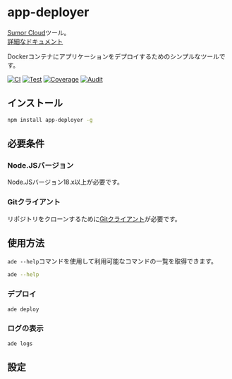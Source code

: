 # app-deployer

[Sumor Cloud](https://sumor.cloud)ツール。  
[詳細なドキュメント](https://sumor.cloud/app-deployer)

Dockerコンテナにアプリケーションをデプロイするためのシンプルなツールです。

[![CI](https://github.com/sumor-cloud/app-deployer/actions/workflows/ci.yml/badge.svg)](https://github.com/sumor-cloud/app-deployer/actions/workflows/ci.yml)
[![Test](https://github.com/sumor-cloud/app-deployer/actions/workflows/ut.yml/badge.svg)](https://github.com/sumor-cloud/app-deployer/actions/workflows/ut.yml)
[![Coverage](https://github.com/sumor-cloud/app-deployer/actions/workflows/coverage.yml/badge.svg)](https://github.com/sumor-cloud/app-deployer/actions/workflows/coverage.yml)
[![Audit](https://github.com/sumor-cloud/app-deployer/actions/workflows/audit.yml/badge.svg)](https://github.com/sumor-cloud/app-deployer/actions/workflows/audit.yml)

## インストール

```bash
npm install app-deployer -g
```

## 必要条件

### Node.JSバージョン

Node.JSバージョン18.x以上が必要です。

### Gitクライアント

リポジトリをクローンするために[Gitクライアント](https://git-scm.com/)が必要です。

## 使用方法

`ade --help`コマンドを使用して利用可能なコマンドの一覧を取得できます。

```bash
ade --help
```

### デプロイ

```bash
ade deploy
```

### ログの表示

```bash
ade logs
```

## 設定
